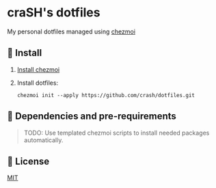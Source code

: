 # craSH's dotfiles

My personal dotfiles managed using [chezmoi](https://github.com/twpayne/chezmoi)

## 🚀 Install

1) [Install chezmoi](https://github.com/twpayne/chezmoi/blob/master/docs/INSTALL.md)
2) Install dotfiles:

    ```console
    chezmoi init --apply https://github.com/crash/dotfiles.git
    ```

## 🔩 Dependencies and pre-requirements

> TODO: Use templated chezmoi scripts to install needed packages automatically.

## 📝 License

[MIT](/LICENSE)
